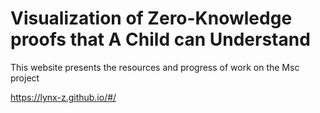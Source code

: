 # Visualization of Zero-Knowledge proofs that A Child can Understand
This website presents the resources and progress of work on the Msc project

https://lynx-z.github.io/#/




<!--  -->
<!-- video links
0605
https://user-images.githubusercontent.com/85024355/243330281-ae4538a0-e328-438e-8ead-b17f05e0f5ff.mp4 -->

